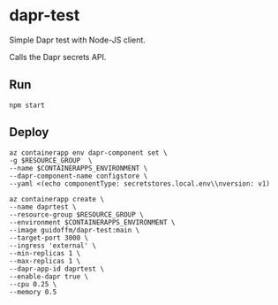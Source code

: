 # dapr-test

Simple Dapr test with Node-JS client.

Calls the Dapr secrets API.


## Run

    npm start

## Deploy

    az containerapp env dapr-component set \
    -g $RESOURCE_GROUP  \
    --name $CONTAINERAPPS_ENVIRONMENT \
    --dapr-component-name configstore \
    --yaml <(echo componentType: secretstores.local.env\\nversion: v1)
    
    az containerapp create \
    --name daprtest \
    --resource-group $RESOURCE_GROUP \
    --environment $CONTAINERAPPS_ENVIRONMENT \
    --image guidoffm/dapr-test:main \
    --target-port 3000 \
    --ingress 'external' \
    --min-replicas 1 \
    --max-replicas 1 \
    --dapr-app-id daprtest \
    --enable-dapr true \
    --cpu 0.25 \
    --memory 0.5

